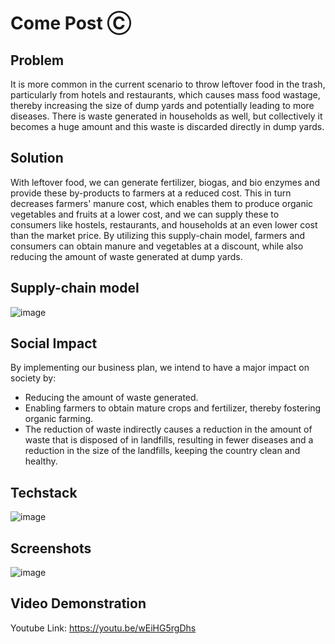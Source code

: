 # Come Post Ⓒ

## Problem
It is more common in the current scenario to throw leftover food in the trash, particularly from hotels and restaurants, which causes mass food wastage, thereby increasing the size of dump yards and potentially leading to more diseases. There is waste generated in households as well, but collectively it becomes a huge amount and this waste is discarded directly in dump yards. 

## Solution
With leftover food, we can generate fertilizer, biogas, and bio enzymes and provide these by-products to farmers at a reduced cost. This in turn decreases farmers' manure cost, which enables them to produce organic vegetables and fruits at a lower cost, and we can supply these to consumers like hostels, restaurants, and households at an even lower cost than the market price. By utilizing this supply-chain model, farmers and consumers can obtain manure and vegetables at a discount, while also reducing the amount of waste generated at dump yards.

## Supply-chain model
![image](https://user-images.githubusercontent.com/44437936/153816307-8e1a579d-1ad7-4e1f-a68f-5fb5c570f75f.png)

## Social Impact
By implementing our business plan, we intend to have a major impact on society by:
- Reducing the amount of waste generated.
- Enabling farmers to obtain mature crops and fertilizer, thereby fostering organic farming.
- The reduction of waste indirectly causes a reduction in the amount of waste that is disposed of in landfills, resulting in fewer diseases and a reduction in the size of the landfills, keeping the country clean and healthy.


## Techstack
![image](https://user-images.githubusercontent.com/44437936/153816200-0ac9ae3d-bd4a-4ca6-8d9d-470c5bf389fa.png)

## Screenshots
![image](https://user-images.githubusercontent.com/44437936/153815931-9e750466-a1f8-423e-83c9-ad4f5f7fe2f9.png)

## Video Demonstration
Youtube Link: https://youtu.be/wEiHG5rgDhs
